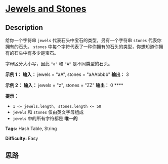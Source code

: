 # [Jewels and Stones][title]

## Description

 给你一个字符串 `jewels` 代表石头中宝石的类型，另有一个字符串 `stones` 代表你拥有的石头。 `stones`
中每个字符代表了一种你拥有的石头的类型，你想知道你拥有的石头中有多少是宝石。

字母区分大小写，因此 `"a"` 和 `"A"` 是不同类型的石头。



**示例 1：**
            **输入：** jewels = "aA", stones = "aAAbbbb"    **输出：** 3    

**示例 2：**
            **输入：** jewels = "z", stones = "ZZ"    **输出：** 0 ****



**提示：**

  * `1 <= jewels.length, stones.length <= 50`
  * `jewels` 和 `stones` 仅由英文字母组成
  * `jewels` 中的所有字符都是 **唯一的**


**Tags:** Hash Table, String

**Difficulty:** Easy

## 思路

[title]: https://leetcode-cn.com/problems/jewels-and-stones

